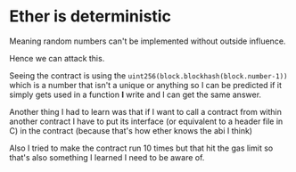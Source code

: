 # Ether is deterministic

Meaning random numbers can't be implemented without outside influence. 

Hence we can attack this. 


Seeing the contract is using the ```uint256(block.blockhash(block.number-1))``` which is a number that isn't a unique or anything so I can be predicted if it simply gets used in a function **I** write and I can get the same answer. 



Another thing I had to learn was that if I want to call a contract from within another contract I have to put its interface (or equivalent to a header file in C) in the contract (because that's how ether knows the abi I think) 



Also I tried to make the contract run 10 times but that hit the gas limit so that's also something I learned I need to be aware of.  